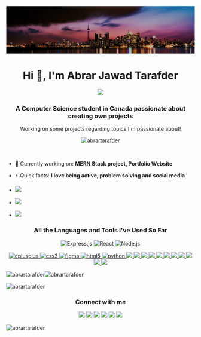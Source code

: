 <img src="https://github.com/abrartarafder/abrartarafder/blob/main/Toronto%20Skyline.jpg"> 

<h1 align="center">Hi 👋, I'm Abrar Jawad Tarafder</h1>

<p align="center">
  <a href="https://github.com/abrartarafder"><img src="https://readme-typing-svg.herokuapp.com?color=F78538&font=Ubuntu+Bold+700&pause=70&center=true&vCenter=true&lines=Welcome+to+my+Github+page;Feel+free+to+connect+with+me!"></a>
</p>

<h3 align="center">A Computer Science student in Canada passionate about creating own projects</h3>
<p align = "center">Working on some projects regarding topics I'm passionate about!</p>

<p align="center"> <a href="https://github.com/abrartarafder"><img src="https://github-profile-trophy.vercel.app/?username=abrartarafder&theme=gruvbox" alt="abrartarafder" /></a> </p>

<p align="center"> <a href="https://twitter.com/" target="blank"><img src="https://img.shields.io/twitter/follow/?logo=twitter&style=for-the-badge" alt="" /></a> </p>

- 🔭 Currently working on: **MERN Stack project, Portfolio Website**
- ⚡ Quick facts: **I love being active, problem solving and social media**


- <a href="mailto:abrart1075@gmail.com"><img src="https://img.shields.io/badge/Reach out to me: -abrart1075@gmail.com-D14836?style=for-the-badge&logo=Gmail&logoColor=white"/></a>

- <a href="https://www.linkedin.com/in/abrar-jawad-tarafder-3592a4224/"><img src="https://img.shields.io/badge/Know about my Experiences: -Abrar%20Tarafder-0077B5?style=for-the-badge&logo=Linkedin&logoColor=white"/></a>

- <a href="https://abrart1075.wixsite.com/my-site"><img src="https://img.shields.io/badge/-Check out my Website-3423A6?style=for-the-badge&logo=Google-Chrome&logoColor=white"/></a>




<h3 align="center">All the Languages and Tools I've Used So Far</h3>
<p align="center">
  <img src="https://img.shields.io/badge/express.js-%23404d59.svg?style=for-the-badge&logo=express&logoColor=%2361DAFB" alt="Express.js">
  <img src="https://img.shields.io/badge/react-%2320232a.svg?style=for-the-badge&logo=react&logoColor=%2361DAFB" alt="React">
  <img src="https://img.shields.io/badge/node.js-6DA55F?style=for-the-badge&logo=node.js&logoColor=white" alt="Node.js">
</p>
<p align="center"> <a href="https://www.w3schools.com/cpp/" target="_blank" rel="noreferrer"> <img src="https://img.shields.io/badge/c++-%2300599C.svg?style=for-the-badge&logo=c%2B%2B&logoColor=white" alt="cplusplus" /> </a> <a href="https://www.w3schools.com/css/" target="_blank" rel="noreferrer"> <img src="https://img.shields.io/badge/css3-%231572B6.svg?style=for-the-badge&logo=css3&logoColor=white" alt="css3" /> </a> <a href="https://www.figma.com/" target="_blank" rel="noreferrer"> <img src="https://img.shields.io/badge/figma-%23F24E1E.svg?style=for-the-badge&logo=figma&logoColor=white" alt="figma" /> </a> <a href="https://www.w3.org/html/" target="_blank" rel="noreferrer"> <img src="https://img.shields.io/badge/html5-%23E34F26.svg?style=for-the-badge&logo=html5&logoColor=white" alt="html5"/> </a> <a href="https://www.python.org" target="_blank" rel="noreferrer"> <img src="https://img.shields.io/badge/python-3670A0?style=for-the-badge&logo=python&logoColor=ffdd54" alt="python"/> </a>
</a><a href="https://riptutorial.com/assembly" target="blank">  <img src="https://img.shields.io/static/v1?label=Assembly&message=Language&color=grey&style=for-the-badge" height="25"/> </a>
</a><a href="https://www.w3schools.com/java/" target="blank">  <img src="https://img.shields.io/badge/java-%23ED8B00.svg?style=for-the-badge&logo=java&logoColor=white"/> </a></a><a href="https://code.visualstudio.com/docs/introvideos/basics" target="blank"> <img src="https://img.shields.io/badge/Visual%20Studio%20Code-0078d7.svg?style=for-the-badge&logo=visual-studio-code&logoColor=white"/> </a>
</a><a href="https://education.rstudio.com/learn/beginner/" target="blank">  <img src="https://img.shields.io/badge/RStudio-4285F4?style=for-the-badge&logo=rstudio&logoColor=white"/> </a></a><a href="https://replit.com/~" target="blank">  <img src="https://img.shields.io/badge/Replit-DD1200?style=for-the-badge&logo=Replit&logoColor=white"/> </a><a href="https://www.w3schools.com/MySQL/default.asp" target="blank">  <img src="https://img.shields.io/badge/mysql-%1f.svg?style=for-the-badge&logo=mysql&logoColor=white"/> 
</a><a href="https://www.mongodb.com/docs/manual/tutorial/getting-started/" target="blank">  <img src="https://img.shields.io/badge/MongoDB-%234ea94b.svg?style=for-the-badge&logo=mongodb&logoColor=white"/></a><a href="https://www.canva.com/" target="blank">  <img src="https://img.shields.io/badge/Canva-%2300C4CC.svg?style=for-the-badge&logo=Canva&logoColor=white"/> </a><a href="https://www.w3schools.com/js/DEFAULT.asp" target="blank">  <img src="https://img.shields.io/badge/javascript-%23323330.svg?style=for-the-badge&logo=javascript&logoColor=%23F7DF1E"/></a><a href="https://www.office.com/" target="blank">  <img src="https://img.shields.io/badge/Microsoft_Office-D83B01?style=for-the-badge&logo=microsoft-office&logoColor=whit"/></a><a href="https://www.markdownguide.org/" target="blank">  <img src="https://img.shields.io/badge/markdown-%23000000.svg?style=for-the-badge&logo=markdown&logoColor=white"/> </a>


</p
</p>


<p><img align="left" src="https://github-readme-stats.vercel.app/api/top-langs?username=abrartarafder&show_icons=true&locale=en&layout=compact&theme=gruvbox" alt="abrartarafder" /></p>


<p>&nbsp;<img align="left" src="https://github-readme-stats.vercel.app/api?username=abrartarafder&theme=gruvbox&show_icons=true&locale=en" alt="abrartarafder" /></p>


<p><img align="center" src="https://github-readme-streak-stats.herokuapp.com/?user=abrartarafder&theme=gruvbox" alt="abrartarafder" /></p>

<h3 align="center">Connect with me</h3>

<p align="center">
<a href="https://abrart1075.wixsite.com/my-site"><img src="https://img.shields.io/badge/-Abrar Website-3423A6?style=for-the-badge&logo=Google-Chrome&logoColor=white"/></a>
<a href="https://www.linkedin.com/in/abrar-jawad-tarafder-3592a4224/"><img src="https://img.shields.io/badge/-Abrar%20Tarafder-0077B5?style=for-the-badge&logo=Linkedin&logoColor=white"/></a>
<a href="mailto:abrart1075@gmail.com"><img src="https://img.shields.io/badge/-abrart1075@gmail.com-D14836?style=for-the-badge&logo=Gmail&logoColor=white"/></a>
<a href="https://instagram.com/abrar.tarafder"><img src="https://img.shields.io/badge/-@abrar.tarafder-E4405F?style=for-the-badge&logo=Instagram&logoColor=white"/></a>
<a href="https://www.leetcode.com/abrart1075"><img src="https://img.shields.io/badge/-abrart1075-FFA116?style=for-the-badge&logo=leetcode&logoColor=white"/></a>
<a href="https://discord.gg/rari1075#0787"><img src="https://img.shields.io/badge/rari0787-%235865F2.svg?style=for-the-badge&logo=discord&logoColor=white"/></a>
</p>

<p><img align="center" src="https://komarev.com/ghpvc/?username=abrartarafder&color=orange" alt="abrartarafder" /></p>
